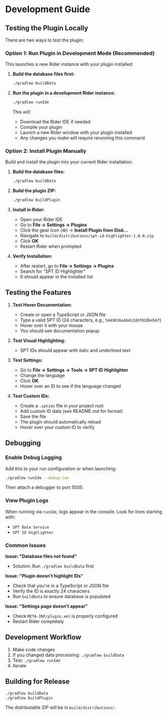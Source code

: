 # Development Guide

## Testing the Plugin Locally

There are two ways to test the plugin:

### Option 1: Run Plugin in Development Mode (Recommended)

This launches a new Rider instance with your plugin installed:

1. **Build the database files first:**
   ```bash
   ./gradlew buildData
   ```

2. **Run the plugin in a development Rider instance:**
   ```bash
   ./gradlew runIde
   ```

   This will:
   - Download the Rider IDE if needed
   - Compile your plugin
   - Launch a new Rider window with your plugin installed
   - Any changes you make will require rerunning this command

### Option 2: Install Plugin Manually

Build and install the plugin into your current Rider installation:

1. **Build the database files:**
   ```bash
   ./gradlew buildData
   ```

2. **Build the plugin ZIP:**
   ```bash
   ./gradlew buildPlugin
   ```

3. **Install in Rider:**
   - Open your Rider IDE
   - Go to **File → Settings → Plugins**
   - Click the gear icon (⚙️) → **Install Plugin from Disk...**
   - Navigate to `build/distributions/spt-id-highlighter-1.0.0.zip`
   - Click **OK**
   - Restart Rider when prompted

4. **Verify Installation:**
   - After restart, go to **File → Settings → Plugins**
   - Search for "SPT ID Highlighter"
   - It should appear in the Installed list

## Testing the Features

1. **Test Hover Documentation:**
   - Create or open a TypeScript or JSON file
   - Type a valid SPT ID (24 characters, e.g., `5449016a4bdc2d6f028b456f`)
   - Hover over it with your mouse
   - You should see documentation popup

2. **Test Visual Highlighting:**
   - SPT IDs should appear with italic and underlined text

3. **Test Settings:**
   - Go to **File → Settings → Tools → SPT ID Highlighter**
   - Change the language
   - Click **OK**
   - Hover over an ID to see if the language changed

4. **Test Custom IDs:**
   - Create a `.sptids` file in your project root
   - Add custom ID data (see README.md for format)
   - Save the file
   - The plugin should automatically reload
   - Hover over your custom ID to verify

## Debugging

### Enable Debug Logging

Add this to your run configuration or when launching:

```bash
./gradlew runIde --debug-jvm
```

Then attach a debugger to port 5005.

### View Plugin Logs

When running via `runIde`, logs appear in the console. Look for lines starting with:
- `SPT Data Service`
- `SPT ID Highlighter`

### Common Issues

**Issue: "Database files not found"**
- Solution: Run `./gradlew buildData` first

**Issue: "Plugin doesn't highlight IDs"**
- Check that you're in a TypeScript or JSON file
- Verify the ID is exactly 24 characters
- Run `buildData` to ensure database is populated

**Issue: "Settings page doesn't appear"**
- Check `META-INF/plugin.xml` is properly configured
- Restart Rider completely

## Development Workflow

1. Make code changes
2. If you changed data processing: `./gradlew buildData`
3. Test: `./gradlew runIde`
4. Iterate

## Building for Release

```bash
./gradlew buildData
./gradlew buildPlugin
```

The distributable ZIP will be in `build/distributions/`.
